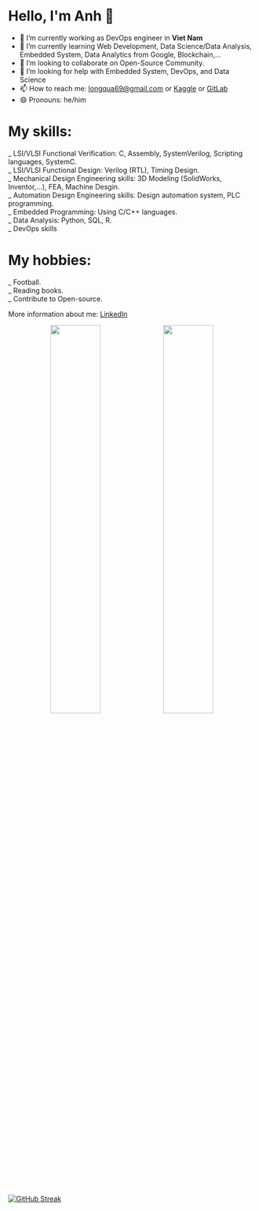 # Hello, I'm Anh 👋

<!--
**longqua69/longqua69** is a ✨ _special_ ✨ repository because its `README.md` (this file) appears on your GitHub profile.

Here are some ideas to get you started:
-->
- 🔭 I’m currently working as DevOps engineer in **Viet Nam**
- 🌱 I’m currently learning Web Development, Data Science/Data Analysis, Embedded System, Data Analytics from Google, Blockchain,...
- 👯 I’m looking to collaborate on Open-Source Community.
- 🤔 I’m looking for help with Embedded System, DevOps, and Data Science
- 📫 How to reach me: longqua69@gmail.com or [Kaggle](https://www.kaggle.com/longqua69) or [GitLab](https://gitlab.com/longqua69)
- 😄 Pronouns: he/him
<!-- - 💬 Ask me about ...

- ⚡ Fun fact: ...
-->

# My skills:
_ LSI/VLSI Functional Verification: C, Assembly, SystemVerilog, Scripting languages, SystemC.     
_ LSI/VLSI Functional Design: Verilog (RTL), Timing Design.     
_ Mechanical Design Engineering skills: 3D Modeling (SolidWorks, Inventor,...), FEA, Machine Desgin.    
_ Automation Design Engineering skills: Design automation system, PLC programming.    
_ Embedded Programming: Using C/C++ languages.    
_ Data Analysis: Python, SQL, R.  
_ DevOps skills

# My hobbies:
_ Football.   
_ Reading books.   
_ Contribute to Open-source.    

More information about me: [LinkedIn](https://www.linkedin.com/in/anh-tran-072b05169/)
<p align='center'>
  <img width=45% src="https://github-readme-stats.vercel.app/api?username=longqua69&show_icons=true&theme=tokyonight"/>
  <img width=45% src="https://github-readme-stats.vercel.app/api/top-langs?username=longqua69&show_icons=true&theme=radical&hide_border=true&locale=en&layout=compact"/>
</p>
  
[![GitHub Streak](http://github-readme-streak-stats.herokuapp.com?user=longqua69&theme=neon-palenight)](https://git.io/streak-stats)

